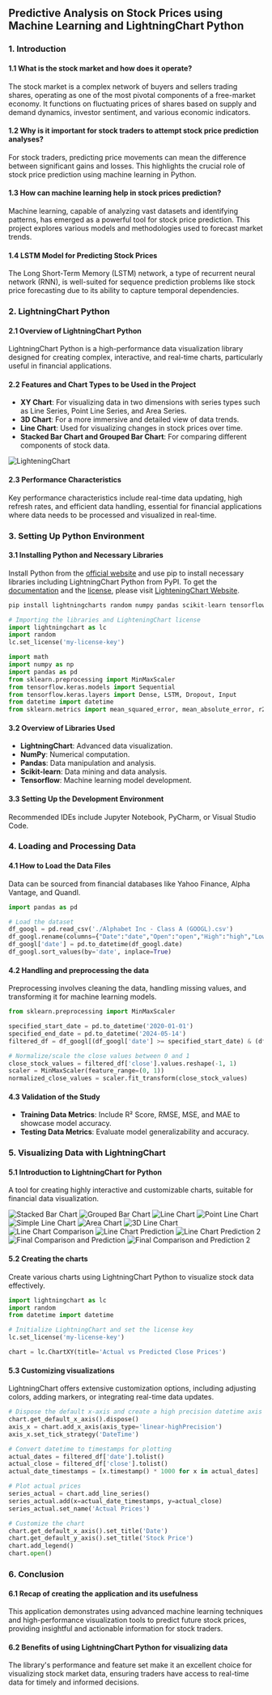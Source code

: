 ## Predictive Analysis on Stock Prices using Machine Learning and LightningChart Python

### 1. Introduction

#### 1.1 What is the stock market and how does it operate?
The stock market is a complex network of buyers and sellers trading shares, operating as one of the most pivotal components of a free-market economy. It functions on fluctuating prices of shares based on supply and demand dynamics, investor sentiment, and various economic indicators.

#### 1.2 Why is it important for stock traders to attempt stock price prediction analyses?
For stock traders, predicting price movements can mean the difference between significant gains and losses. This highlights the crucial role of stock price prediction using machine learning in Python.

#### 1.3 How can machine learning help in stock prices prediction?
Machine learning, capable of analyzing vast datasets and identifying patterns, has emerged as a powerful tool for stock price prediction. This project explores various models and methodologies used to forecast market trends.

#### 1.4 LSTM Model for Predicting Stock Prices
The Long Short-Term Memory (LSTM) network, a type of recurrent neural network (RNN), is well-suited for sequence prediction problems like stock price forecasting due to its ability to capture temporal dependencies.

### 2. LightningChart Python

#### 2.1 Overview of LightningChart Python
LightningChart Python is a high-performance data visualization library designed for creating complex, interactive, and real-time charts, particularly useful in financial applications.

#### 2.2 Features and Chart Types to be Used in the Project
- **XY Chart**: For visualizing data in two dimensions with series types such as Line Series, Point Line Series, and Area Series.
- **3D Chart**: For a more immersive and detailed view of data trends.
- **Line Chart**: Used for visualizing changes in stock prices over time.
- **Stacked Bar Chart and Grouped Bar Chart**: For comparing different components of stock data.

![LighteningChart](./images/LightningChart.png)

#### 2.3 Performance Characteristics
Key performance characteristics include real-time data updating, high refresh rates, and efficient data handling, essential for financial applications where data needs to be processed and visualized in real-time.

### 3. Setting Up Python Environment

#### 3.1 Installing Python and Necessary Libraries
Install Python from the [official website](https://www.python.org/downloads/) and use pip to install necessary libraries including LightningChart Python from PyPI. To get the [documentation](https://lightningchart.com/python-charts/docs/) and the [license](https://lightningchart.com/python-charts/), please visit [LighteningChart Website](https://lightningchart.com/).

```python
pip install lightningcharts random numpy pandas scikit-learn tensorflow
```

```python
# Importing the libraries and LighteningChart license 
import lightningchart as lc
import random
lc.set_license('my-license-key')

import math
import numpy as np
import pandas as pd
from sklearn.preprocessing import MinMaxScaler
from tensorflow.keras.models import Sequential
from tensorflow.keras.layers import Dense, LSTM, Dropout, Input
from datetime import datetime
from sklearn.metrics import mean_squared_error, mean_absolute_error, r2_score
```

#### 3.2 Overview of Libraries Used
- **LightningChart**: Advanced data visualization.
- **NumPy**: Numerical computation.
- **Pandas**: Data manipulation and analysis.
- **Scikit-learn**: Data mining and data analysis.
- **Tensorflow**: Machine learning model development.

#### 3.3 Setting Up the Development Environment
Recommended IDEs include Jupyter Notebook, PyCharm, or Visual Studio Code.

### 4. Loading and Processing Data

#### 4.1 How to Load the Data Files
Data can be sourced from financial databases like Yahoo Finance, Alpha Vantage, and Quandl.

```python
import pandas as pd

# Load the dataset
df_googl = pd.read_csv('./Alphabet Inc - Class A (GOOGL).csv')
df_googl.rename(columns={"Date":"date","Open":"open","High":"high","Low":"low","Close":"close"}, inplace=True)
df_googl['date'] = pd.to_datetime(df_googl.date)
df_googl.sort_values(by='date', inplace=True)
```


#### 4.2 Handling and preprocessing the data
Preprocessing involves cleaning the data, handling missing values, and transforming it for machine learning models.

```python
from sklearn.preprocessing import MinMaxScaler

specified_start_date = pd.to_datetime('2020-01-01')
specified_end_date = pd.to_datetime('2024-05-14')
filtered_df = df_googl[(df_googl['date'] >= specified_start_date) & (df_googl['date'] <= specified_end_date)]

# Normalize/scale the close values between 0 and 1
close_stock_values = filtered_df['close'].values.reshape(-1, 1)
scaler = MinMaxScaler(feature_range=(0, 1))
normalized_close_values = scaler.fit_transform(close_stock_values)
```

#### 4.3 Validation of the Study
- **Training Data Metrics**: Include R² Score, RMSE, MSE, and MAE to showcase model accuracy.
- **Testing Data Metrics**: Evaluate model generalizability and accuracy.

### 5. Visualizing Data with LightningChart

#### 5.1 Introduction to LightningChart for Python
A tool for creating highly interactive and customizable charts, suitable for financial data visualization.

![Stacked Bar Chart](./images/Stacked%20Bar%20Chart.png)
![Grouped Bar Chart](./images/Grouped%20Bar%20Chart.png)
![Line Chart](./images/Line%20Chart.png)
![Point Line Chart](./images/Point%20Line%20Chart.png)
![Simple Line Chart](./images/Simple%20Line%20Chart.png)
![Area Chart](./images/Area%20Chart.png)
![3D Line Chart](./images/3D%20Line%20Chart.png)
![Line Chart Comparison](./images/Line%20Chart%20Comparison.png)
![Line Chart Prediction](./images/Line%20Chart%20Prediction.png)
![Line Chart Prediction 2](./images/Line%20Chart%20Prediction%202.png)
![Final Comparison and Prediction](./images/Final%20Comparison%20and%20Prediction.png)
![Final Comparison and Prediction 2](./images/Final%20Comparison%20and%20Prediction%202.png)

#### 5.2 Creating the charts
Create various charts using LightningChart Python to visualize stock data effectively.

```python
import lightningchart as lc
import random
from datetime import datetime

# Initialize LightningChart and set the license key
lc.set_license('my-license-key')

chart = lc.ChartXY(title='Actual vs Predicted Close Prices')
```

#### 5.3 Customizing visualizations
LightningChart offers extensive customization options, including adjusting colors, adding markers, or integrating real-time data updates.

```python
# Dispose the default x-axis and create a high precision datetime axis
chart.get_default_x_axis().dispose()
axis_x = chart.add_x_axis(axis_type='linear-highPrecision')
axis_x.set_tick_strategy('DateTime')

# Convert datetime to timestamps for plotting
actual_dates = filtered_df['date'].tolist()
actual_close = filtered_df['close'].tolist()
actual_date_timestamps = [x.timestamp() * 1000 for x in actual_dates]

# Plot actual prices
series_actual = chart.add_line_series()
series_actual.add(x=actual_date_timestamps, y=actual_close)
series_actual.set_name('Actual Prices')

# Customize the chart
chart.get_default_x_axis().set_title('Date')
chart.get_default_y_axis().set_title('Stock Price')
chart.add_legend()
chart.open()
```

### 6. Conclusion

#### 6.1 Recap of creating the application and its usefulness
This application demonstrates using advanced machine learning techniques and high-performance visualization tools to predict future stock prices, providing insightful and actionable information for stock traders.

#### 6.2 Benefits of using LightningChart Python for visualizing data
The library's performance and feature set make it an excellent choice for visualizing stock market data, ensuring traders have access to real-time data for timely and informed decisions.

